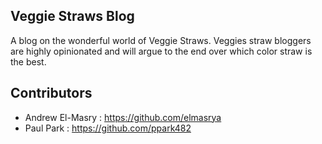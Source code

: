 ## Veggie Straws Blog

A blog on the wonderful world of Veggie Straws. Veggies straw bloggers are highly opinionated and will argue to the end over which color straw is the best.

## Contributors
- Andrew El-Masry : https://github.com/elmasrya
- Paul Park : https://github.com/ppark482
